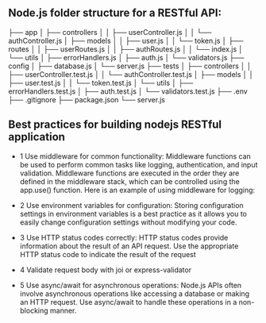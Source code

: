## Node.js folder structure for a RESTful API:

├── app
│   ├── controllers
│   │   ├── userController.js
│   │   └── authController.js
│   ├── models
│   │   ├── user.js
│   │   └── token.js
│   ├── routes
│   │   ├── userRoutes.js
│   │   ├── authRoutes.js
│   │   └── index.js
│   └── utils
│       ├── errorHandlers.js
│       ├── auth.js
│       └── validators.js
├── config
│   ├── database.js
│   └── server.js
├── tests
│   ├── controllers
│   │   ├── userController.test.js
│   │   └── authController.test.js
│   ├── models
│   │   ├── user.test.js
│   │   └── token.test.js
│   └── utils
│       ├── errorHandlers.test.js
│       ├── auth.test.js
│       └── validators.test.js
├── .env
├── .gitignore
├── package.json
└── server.js


## Best practices for building nodejs RESTful application
- 1 Use middleware for common functionality: Middleware functions can be used to perform common tasks like logging, authentication, and input validation. Middleware functions are executed in the order they are defined in the middleware stack, which can be controlled using the app.use() function. Here is an example of using middleware for logging:

- 2 Use environment variables for configuration: Storing configuration settings in environment variables is a best practice as it allows you to easily change configuration settings without modifying your code. 

- 3 Use HTTP status codes correctly: HTTP status codes provide information about the result of an API request. Use the appropriate HTTP status code to indicate the result of the request

- 4 Validate request body with  joi or express-validator

- 5 Use async/await for asynchronous operations: Node.js APIs often involve asynchronous operations like accessing a database or making an HTTP request. Use async/await to handle these operations in a non-blocking manner.


